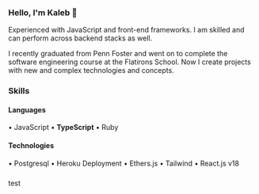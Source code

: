 ### Hello, I'm Kaleb 👋

Experienced with JavaScript and front-end frameworks. I am skilled and can perform across backend stacks as well. 

I recently graduated from Penn Foster and went on to complete the software engineering course at the Flatirons School. Now I create projects with new and complex technologies and concepts.

### Skills

#### Languages

• JavaScript
• **TypeScript**
• Ruby

#### Technologies

• Postgresql
• Heroku Deployment 
• Ethers.js
• Tailwind
• React.js v18


### 

test
<!--
**Skywrithin/Skywrithin** is a ✨ _special_ ✨ repository because its `README.md` (this file) appears on your GitHub profile.

Here are some ideas to get you started:

- 🔭 I’m currently working on ...
- 🌱 I’m currently learning ...
- 👯 I’m looking to collaborate on ...
- 🤔 I’m looking for help with ...
- 💬 Ask me about ...
- 📫 How to reach me: ...
- 😄 Pronouns: ...
- ⚡ Fun fact: ...
-->
